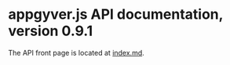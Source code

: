 # appgyver.js API documentation, version 0.9.1

The API front page is located at [index.md](https://github.com/AppGyver/appgyver-js-api/blob/version/0.9.1/index.md).